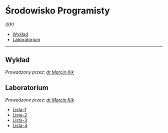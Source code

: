# Środowisko Programisty

*(SP)*

- [Wykład](#wykład)
- [Laboratorium](#laboratorium)

---

## Wykład

*Prowadzony przez: [dr Marcin Kik](https://cs.pwr.edu.pl/kik/)*

## Laboratorium

*Prowadzone przez: [dr Marcin Kik](https://cs.pwr.edu.pl/kik/)*

- [Lista-1](lab/lista-1/readme.md)
- [Lista-2](lab/lista-2/readme.md)
- [Lista-3](lab/lista-3/readme.md)
- [Lista-4](lab/lista-4/readme.md)
